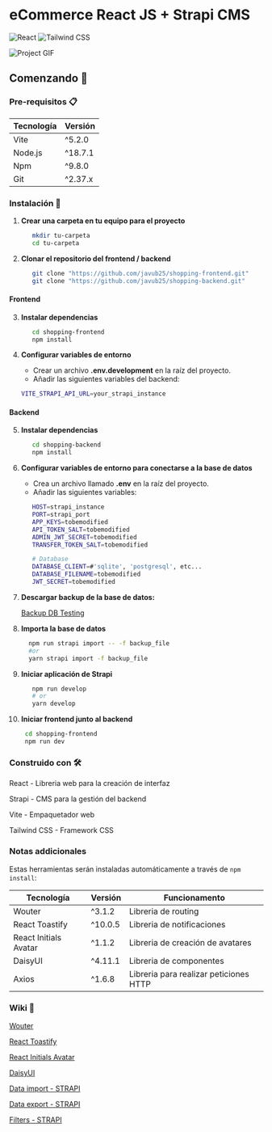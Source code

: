 # eCommerce React JS + Strapi CMS

 ![React](https://img.shields.io/badge/React-20232A?style=for-the-badge&logo=react&logoColor=61DAFB)
 ![Tailwind CSS](https://img.shields.io/badge/Tailwind_CSS-38B2AC?style=for-the-badge&logo=tailwind-css&logoColor=white)


![Project GIF](https://media.giphy.com/media/v1.Y2lkPTc5MGI3NjExeTcxdmFhcTZic3g5NHdhcXdvNTJtNWxjNGZxc3NlYmQ3OTYxc29rdiZlcD12MV9pbnRlcm5hbF9naWZfYnlfaWQmY3Q9Zw/utZUVb3TfXrAgco32D/giphy.gif)




## Comenzando 🚀


### Pre-requisitos 📋


| Tecnología   | Versión    |
|------------- |------------|
| Vite         | ^5.2.0     |
| Node.js      | ^18.7.1    |
| Npm          | ^9.8.0     |
| Git          | ^2.37.x    |


### Instalación 🔧

1. **Crear una carpeta en tu equipo para el proyecto**
   ```bash
      mkdir tu-carpeta
      cd tu-carpeta
   ```

2. **Clonar el repositorio del frontend / backend**
   ```bash
      git clone "https://github.com/javub25/shopping-frontend.git"
      git clone "https://github.com/javub25/shopping-backend.git"
   ```

#### Frontend

3. **Instalar dependencias**
   ```bash
      cd shopping-frontend
      npm install
   ```
4. **Configurar variables de entorno**

   - Crear un archivo **.env.development** en la raíz del proyecto.
   - Añadir las siguientes variables del backend:

   ```bash
   VITE_STRAPI_API_URL=your_strapi_instance
   ```  

#### Backend

5. **Instalar dependencias**
   ```bash
      cd shopping-backend
      npm install
   ```  


6. **Configurar variables de entorno para conectarse a la base de datos**

   - Crea un archivo llamado **.env** en la raíz del proyecto.
   - Añadir las siguientes variables:
   

   ```bash
      HOST=strapi_instance
      PORT=strapi_port
      APP_KEYS=tobemodified
      API_TOKEN_SALT=tobemodified
      ADMIN_JWT_SECRET=tobemodified
      TRANSFER_TOKEN_SALT=tobemodified

      # Database
      DATABASE_CLIENT=#'sqlite', 'postgresql', etc...
      DATABASE_FILENAME=tobemodified
      JWT_SECRET=tobemodified
   ```  


7. **Descargar backup de la base de datos:**

    [Backup DB Testing](https://drive.google.com/file/d/1RiYDoiIaiO04BhyFlbY2FFITMVj0C7Og/view)
  

8. **Importa la base de datos**
    ```bash 
      npm run strapi import -- -f backup_file
      #or
      yarn strapi import -f backup_file
    ```

9. **Iniciar aplicación de Strapi**
   ```bash
      npm run develop  
      # or
      yarn develop
   ```

10. **Iniciar frontend junto al backend**
    ```bash
     cd shopping-frontend 
     npm run dev
    ```
  
### Construido con 🛠️

React - Libreria web para la creación de interfaz  

Strapi - CMS para la gestión del backend  

Vite - Empaquetador web  

Tailwind CSS - Framework CSS  


### Notas addicionales

Estas herramientas serán instaladas automáticamente a través de `npm install`:

| Tecnología            | Versión    | Funcionamento                             |
|-----------------------|------------|------------------------------------------ |
| Wouter                | ^3.1.2     | Libreria de routing                       |
| React Toastify        | ^10.0.5    | Libreria de notificaciones                |
| React Initials Avatar | ^1.1.2     | Libreria de creación de avatares          |
| DaisyUI               | ^4.11.1    | Libreria de componentes                   |
| Axios                 | ^1.6.8     | Libreria para realizar peticiones HTTP    |



### Wiki 📖

 [Wouter](https://github.com/molefrog/wouter)   

 [React Toastify](https://fkhadra.github.io/react-toastify/introduction/)  

 [React Initials Avatar](https://www.npmjs.com/package/react-initials-avatar)  

 [DaisyUI](https://daisyui.com/components/)  

 [Data import - STRAPI](https://docs.strapi.io/dev-docs/data-management/import)  

 [Data export - STRAPI](https://docs.strapi.io/dev-docs/data-management/export)

 [Filters - STRAPI](https://docs.strapi.io/dev-docs/api/rest/filters-locale-publication#filtering)

